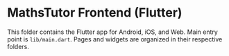 # MathsTutor Frontend (Flutter)

This folder contains the Flutter app for Android, iOS, and Web. Main entry point is `lib/main.dart`. Pages and widgets are organized in their respective folders.
